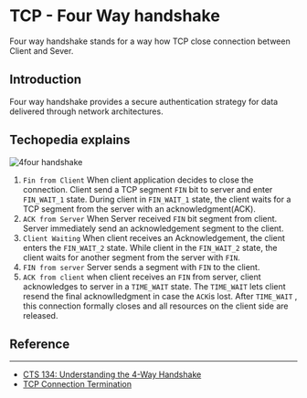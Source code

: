 # TCP - Four Way handshake
Four way handshake stands for a way how TCP close connection between Client and Sever.
## Introduction
Four way handshake provides a secure authentication strategy for data delivered through network architectures.
## Techopedia explains
![4four handshake](https://media.geeksforgeeks.org/wp-content/uploads/CN.png)
1. `Fin from Client` When client application decides to close the connection. Client send a TCP segment `FIN` bit to server and enter `FIN_WAIT_1` state. During client in `FIN_WAIT_1` state, the client waits for a TCP segment from the server with an acknowledgment(ACK).
2. `ACK from Server` When Server received `FIN` bit segment from client. Server immediately send an acknowledgement segment to the client.
3. `Client Waiting` When client receives an Acknowledgement, the client enters the `FIN_WAIT_2` state. While client in the `FIN_WAIT_2` state, the client waits for another segment from the server with `FIN`. 
4. `FIN from server` Server sends a segment with `FIN` to the client.
5. `ACK from client` when client receives an `FIN` from server, client acknowledges to server in a `TIME_WAIT` state. The `TIME_WAIT` lets client resend the final acknowlledgment in case the `ACK`is lost. After `TIME_WAIT` , this connection formally closes and all resources on the client side are released.

## Reference
*** 
* [CTS 134: Understanding the 4-Way Handshake](https://www.cleartosend.net/understanding-4-way-handshake/)
* [TCP Connection Termination](https://www.geeksforgeeks.org/tcp-connection-termination/)